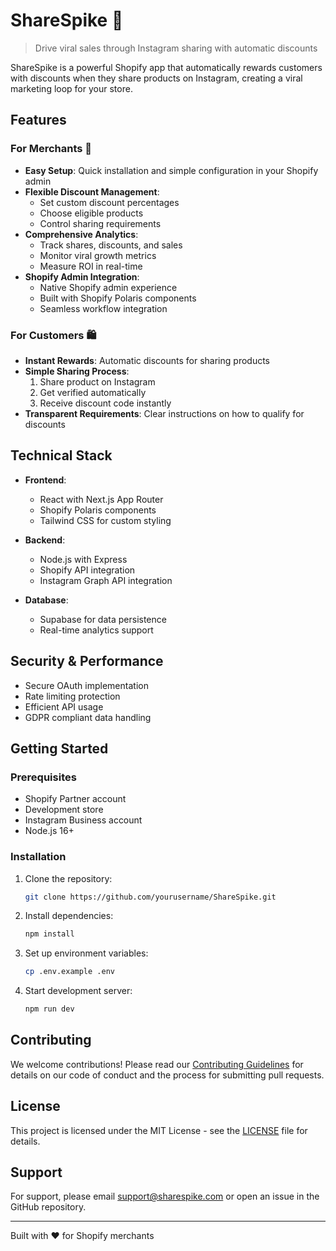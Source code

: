# ShareSpike 🚀

> Drive viral sales through Instagram sharing with automatic discounts

ShareSpike is a powerful Shopify app that automatically rewards customers with discounts when they share products on Instagram, creating a viral marketing loop for your store.

## Features

### For Merchants 🏪

- **Easy Setup**: Quick installation and simple configuration in your Shopify admin
- **Flexible Discount Management**: 
  - Set custom discount percentages
  - Choose eligible products
  - Control sharing requirements
- **Comprehensive Analytics**:
  - Track shares, discounts, and sales
  - Monitor viral growth metrics
  - Measure ROI in real-time
- **Shopify Admin Integration**:
  - Native Shopify admin experience
  - Built with Shopify Polaris components
  - Seamless workflow integration

### For Customers 🛍️

- **Instant Rewards**: Automatic discounts for sharing products
- **Simple Sharing Process**: 
  1. Share product on Instagram
  2. Get verified automatically
  3. Receive discount code instantly
- **Transparent Requirements**: Clear instructions on how to qualify for discounts

## Technical Stack

- **Frontend**: 
  - React with Next.js App Router
  - Shopify Polaris components
  - Tailwind CSS for custom styling
  
- **Backend**:
  - Node.js with Express
  - Shopify API integration
  - Instagram Graph API integration
  
- **Database**:
  - Supabase for data persistence
  - Real-time analytics support

## Security & Performance

- Secure OAuth implementation
- Rate limiting protection
- Efficient API usage
- GDPR compliant data handling

## Getting Started

### Prerequisites

- Shopify Partner account
- Development store
- Instagram Business account
- Node.js 16+

### Installation

1. Clone the repository:
   ```bash
   git clone https://github.com/yourusername/ShareSpike.git
   ```

2. Install dependencies:
   ```bash
   npm install
   ```

3. Set up environment variables:
   ```bash
   cp .env.example .env
   ```

4. Start development server:
   ```bash
   npm run dev
   ```

## Contributing

We welcome contributions! Please read our [Contributing Guidelines](CONTRIBUTING.md) for details on our code of conduct and the process for submitting pull requests.

## License

This project is licensed under the MIT License - see the [LICENSE](LICENSE) file for details.

## Support

For support, please email [support@sharespike.com](mailto:support@sharespike.com) or open an issue in the GitHub repository.

---

Built with ❤️ for Shopify merchants
